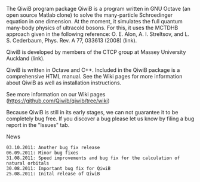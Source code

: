 The QiwiB program package
QiwiB is a program written in GNU Octave (an open source Matlab clone) to solve the many-particle Schroedinger equation in one dimension. At the moment, it simulates the full quantum many-body physics of ultracold bosons. For this, it uses the MCTDHB approach given in the following reference:
O. E. Alon, A. I. Streltsov, and L. S. Cederbaum, Phys. Rev. A 77, 033613 (2008) (link).

QiwiB is developed by members of the CTCP group at Massey University Auckland (link).

QiwiB is written in Octave and C++. Included in the QiwiB package is a comprehensive HTML manual. See the Wiki pages for more information about QiwiB as well as installation instructions.

See more information on our Wiki pages (https://github.com/Qiwib/qiwib/tree/wiki)

Because QiwiB is still in its early stages, we can not guarantee it to be completely bug free. If you discover a bug please let us know by filing a bug report in the "Issues" tab.

News

    03.10.2011: Another bug fix release
    06.09.2011: Minor bug fixes
    31.08.2011: Speed improvements and bug fix for the calculation of natural orbitals
    30.08.2011: Important bug fix for QiwiB
    25.08.2011: Inital release of QiwiB
